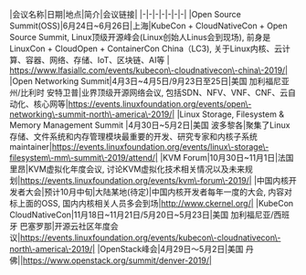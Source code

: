|会议名称|日期|地点|简介|会议链接|
|-|-|-|-|-|-|-|
|Open Source Summit(OSS)|6月24日\~6月26日|上海|KubeCon + CloudNativeCon + Open Source Summit, Linux顶级开源峰会(Linux创始人Linus会到现场), 前身是LinuxCon + CloudOpen + ContainerCon China（LC3), 关于Linux内核、云计算、容器、网络、存储、IoT、区块链、AI等 | https://www.lfasiallc.com/events/kubecon\-cloudnativecon\-china\-2019/|
|Open Networking Summit|4月3日\~4月5日/9月23日至25日|美国 加利福尼亚州/比利时 安特卫普|业界顶级开源网络会议, 包括SDN、NFV、VNF、CNF、云自动化、核心网等|https://events.linuxfoundation.org/events/open\-networking\-summit-north\-america\-2019/|
|Linux Storage, Filesystem & Memory Management Summit |4月30日\~5月2日|美国 波多黎各|聚集了Linux存储、文件系统和内存管理模块最重要的开发、研究专家和内核子系统maintainer|https://events.linuxfoundation.org/events/linux\-storage\-filesystem\-mm\-summit\-2019/attend/|
|KVM Forum|10月30日\~11月1日|法国 里昂|KVM虚拟化年度会议, 讨论KVM虚拟化技术相关情况以及未来规划|https://events.linuxfoundation.org/events/kvm\-forum\-2019/|
|中国内核开发者大会|预计10月中旬|大陆某地(待定)|中国内核开发者每年一度的大会, 内容对标上面的OSS, 国内内核相关人员多会到场|http://www.ckernel.org/|
|KubeCon CloudNativeCon|11月18日\~11月21日/5月20日\~5月23日|美国 加利福尼亚/西班牙 巴塞罗那|开源云社区年度会议|https://events.linuxfoundation.org/events/kubecon\-cloudnativecon\-north\-america\-2019/|
|OpenStack峰会|4月29日～5月2日|美国 丹佛||https://www.openstack.org/summit/denver-2019/|


